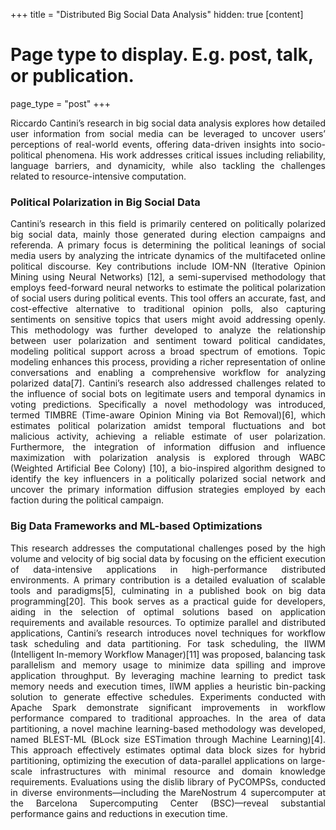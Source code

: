 +++
title = "Distributed Big Social Data Analysis"
hidden: true
[content]
  # Page type to display. E.g. post, talk, or publication.
  page_type = "post"
+++
<div style="text-align: justify">
Riccardo Cantini’s research in big social data analysis explores how detailed user information from social media can be leveraged to uncover users’ perceptions of real-world events, offering data-driven insights into socio-political phenomena. His work addresses critical issues including reliability, language barriers, and dynamicity, while also tackling the challenges related to resource-intensive computation.

<h3>Political Polarization in Big Social Data</h3>
Cantini’s research in this field is primarily centered on politically polarized big social data, mainly those generated during election campaigns and referenda. A primary focus is determining the political leanings of social media users by analyzing the intricate dynamics of the multifaceted online political discourse. Key contributions include IOM-NN (Iterative Opinion Mining using Neural Networks) [12], a semi-supervised methodology that employs feed-forward neural networks to estimate the political polarization of social users during political events. This tool offers an accurate, fast, and cost-effective alternative to traditional opinion polls, also capturing sentiments on sensitive topics that users might avoid addressing openly. This methodology was further developed to analyze the relationship between user polarization and sentiment toward political candidates, modeling political support across a broad spectrum of emotions. Topic modeling enhances this process, providing a richer representation of online conversations and enabling a comprehensive workflow for analyzing polarized data[7]. Cantini’s research also addressed challenges related to the influence of social bots on legitimate users and temporal dynamics in voting predictions. Specifically a novel methodology was introduced, termed TIMBRE (Time-aware Opinion Mining via Bot Removal)[6], which estimates political polarization amidst temporal fluctuations and bot malicious activity, achieving a reliable estimate of user polarization. Furthermore, the integration of information diffusion and influence maximization with polarization analysis is explored through WABC (Weighted Artificial Bee Colony) [10], a bio-inspired algorithm designed to identify the key influencers in a politically polarized social network and uncover the primary information diffusion strategies employed by each faction during the political campaign.

<h3>Big Data Frameworks and ML-based Optimizations</h3>
This research addresses the computational challenges posed by the high volume and velocity of big social data by focusing on the efficient execution of data-intensive applications in high-performance distributed environments. A primary contribution is a detailed evaluation of scalable tools and paradigms[5], culminating in a published book on big data programming[20]. This book serves as a practical guide for developers, aiding in the selection of optimal solutions based on application requirements and available resources. To optimize parallel and distributed applications, Cantini’s research introduces novel techniques for workflow task scheduling and data partitioning. For task scheduling, the IIWM (Intelligent In-memory Workflow Manager)[11] was proposed, balancing task parallelism and memory usage to minimize data spilling and improve application throughput. By leveraging machine learning to predict task memory needs and execution times, IIWM applies a heuristic bin-packing solution to generate effective schedules. Experiments conducted with Apache Spark demonstrate significant improvements in workflow performance compared to traditional approaches. In the area of data partitioning, a novel machine learning-based methodology was developed, named BLEST-ML (BLock size ESTimation through Machine Learning)[4]. This approach effectively estimates optimal data block sizes for hybrid partitioning, optimizing the execution of data-parallel applications on large-scale infrastructures with minimal resource and domain knowledge requirements. Evaluations using the dislib library of PyCOMPSs, conducted in diverse environments—including the MareNostrum 4 supercomputer at the Barcelona Supercomputing Center (BSC)—reveal substantial performance gains and reductions in execution time.
</div>
</div>